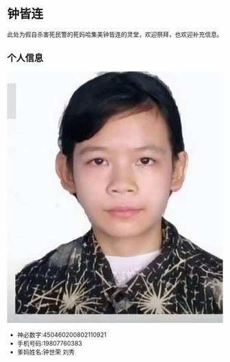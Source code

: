 # 钟皆连
此处为假自杀害死民警的死妈哈集美钟皆连的灵堂，欢迎祭拜，也欢迎补充信息。
## 个人信息
![死妈遗像](SAVE_20240826_122336.jpg)
+ 神必数字:450460200802110921
+ 手机号码:19807760383
+ 爹妈姓名:钟世荣 刘秀
